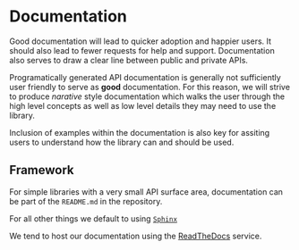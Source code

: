 # Documentation

Good documentation will lead to quicker adoption and happier users.  It should
also lead to fewer requests for help and support.  Documentation also serves to
draw a clear line between public and private APIs.

Programatically generated API documentation is generally not sufficiently user
friendly to serve as **good** documentation.  For this reason, we will strive
to produce *narative* style documentation which walks the user through the high
level concepts as well as low level details they may need to use the library.

Inclusion of examples within the documentation is also key for assiting users
to understand how the library can and should be used.


## Framework

For simple libraries with a very small API surface area, documentation can be
part of the `README.md` in the repository.

For all other things we default to using
[`Sphinx`](http://www.sphinx-doc.org/en/stable/)

We tend to host our documentation using the
[ReadTheDocs](https://readthedocs.com/) service.
